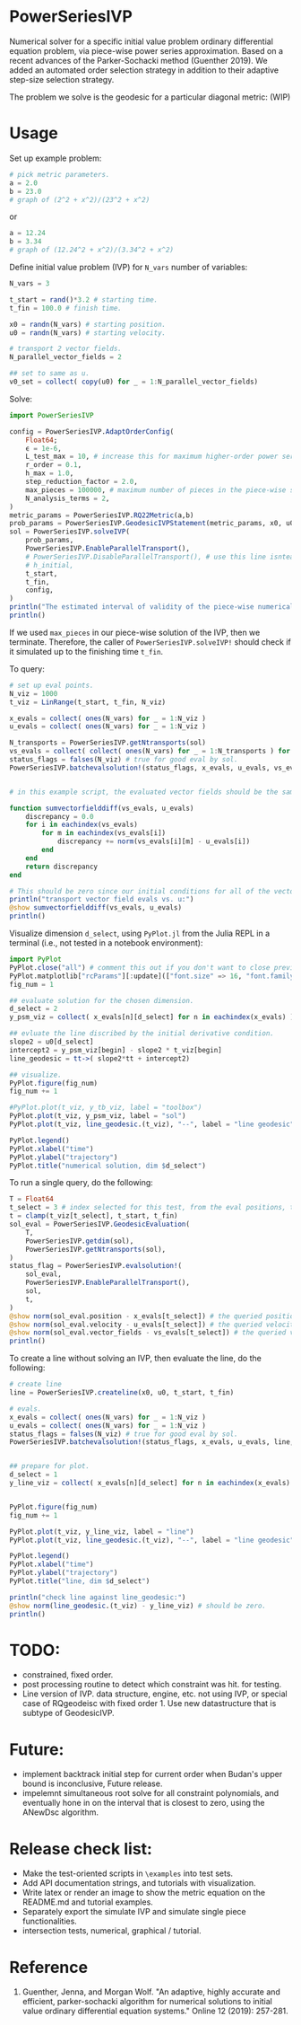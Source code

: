# PowerSeriesIVP
Numerical solver for a specific initial value problem ordinary differential equation problem, via piece-wise power series approximation. Based on a recent advances of the Parker-Sochacki method (Guenther 2019). We added an automated order selection strategy in addition to their adaptive step-size selection strategy.

The problem we solve is the geodesic for a particular diagonal metric: (WIP)

# Usage

Set up example problem:
```julia
# pick metric parameters.
a = 2.0
b = 23.0
# graph of (2^2 + x^2)/(23^2 + x^2)
```
or 
```julia
a = 12.24
b = 3.34
# graph of (12.24^2 + x^2)/(3.34^2 + x^2)
```


Define initial value problem (IVP) for `N_vars` number of variables:
```julia
N_vars = 3

t_start = rand()*3.2 # starting time.
t_fin = 100.0 # finish time.

x0 = randn(N_vars) # starting position.
u0 = randn(N_vars) # starting velocity.

# transport 2 vector fields.
N_parallel_vector_fields = 2

## set to same as u.
v0_set = collect( copy(u0) for _ = 1:N_parallel_vector_fields)

```

Solve:
```julia
import PowerSeriesIVP

config = PowerSeriesIVP.AdaptOrderConfig(
    Float64;
    ϵ = 1e-6,
    L_test_max = 10, # increase this for maximum higher-order power series.
    r_order = 0.1,
    h_max = 1.0,
    step_reduction_factor = 2.0,
    max_pieces = 100000, # maximum number of pieces in the piece-wise solution.
    N_analysis_terms = 2,
)
metric_params = PowerSeriesIVP.RQ22Metric(a,b)
prob_params = PowerSeriesIVP.GeodesicIVPStatement(metric_params, x0, u0, v0_set)
sol = PowerSeriesIVP.solveIVP(
    prob_params,
    PowerSeriesIVP.EnableParallelTransport(),
    # PowerSeriesIVP.DisableParallelTransport(), # use this line isntead for faster computation, if don't want to parallel transport the vector fields in v0_set.
    # h_initial,
    t_start,
    t_fin,
    config,
)
println("The estimated interval of validity of the piece-wise numerical solution is from time ", t_start, " to ", t_start + PowerSeriesIVP.getsimulationinterval(sol))
println()

```
If we used `max_pieces` in our piece-wise solution of the IVP, then we terminate. Therefore, the caller of `PowerSeriesIVP.solveIVP!` should check if it simulated up to the finishing time `t_fin`.

To query:
```julia
# set up eval points.
N_viz = 1000
t_viz = LinRange(t_start, t_fin, N_viz)

x_evals = collect( ones(N_vars) for _ = 1:N_viz )
u_evals = collect( ones(N_vars) for _ = 1:N_viz )

N_transports = PowerSeriesIVP.getNtransports(sol)
vs_evals = collect( collect( ones(N_vars) for _ = 1:N_transports ) for _ = 1:N_viz )
status_flags = falses(N_viz) # true for good eval by sol.
PowerSeriesIVP.batchevalsolution!(status_flags, x_evals, u_evals, vs_evals, sol, t_viz)


# in this example script, the evaluated vector fields should be the same as u.

function sumvectorfielddiff(vs_evals, u_evals)
    discrepancy = 0.0
    for i in eachindex(vs_evals)
        for m in eachindex(vs_evals[i])
            discrepancy += norm(vs_evals[i][m] - u_evals[i])
        end
    end
    return discrepancy
end

# This should be zero since our initial conditions for all of the vector fields are the same as the initial conditions for u.
println("transport vector field evals vs. u:")
@show sumvectorfielddiff(vs_evals, u_evals)
println()


```

Visualize dimension `d_select`, using `PyPlot.jl` from the Julia REPL in a terminal (i.e., not tested in a notebook environment):
```julia
import PyPlot
PyPlot.close("all") # comment this out if you don't want to close previously opened PyPlot windows.
PyPlot.matplotlib["rcParams"][:update](["font.size" => 16, "font.family" => "serif"])
fig_num = 1

## evaluate solution for the chosen dimension.
d_select = 2
y_psm_viz = collect( x_evals[n][d_select] for n in eachindex(x_evals) )

## evluate the line discribed by the initial derivative condition.
slope2 = u0[d_select]
intercept2 = y_psm_viz[begin] - slope2 * t_viz[begin]
line_geodesic = tt->( slope2*tt + intercept2)

## visualize.
PyPlot.figure(fig_num)
fig_num += 1

#PyPlot.plot(t_viz, y_tb_viz, label = "toolbox")
PyPlot.plot(t_viz, y_psm_viz, label = "sol")
PyPlot.plot(t_viz, line_geodesic.(t_viz), "--", label = "line geodesic")

PyPlot.legend()
PyPlot.xlabel("time")
PyPlot.ylabel("trajectory")
PyPlot.title("numerical solution, dim $d_select")

```

To run a single query, do the following:
```julia
T = Float64
t_select = 3 # index selected for this test, from the eval positions, t_viz.
t = clamp(t_viz[t_select], t_start, t_fin)
sol_eval = PowerSeriesIVP.GeodesicEvaluation(
    T,
    PowerSeriesIVP.getdim(sol),
    PowerSeriesIVP.getNtransports(sol),
)
status_flag = PowerSeriesIVP.evalsolution!(
    sol_eval,
    PowerSeriesIVP.EnableParallelTransport(),
    sol,
    t,
)
@show norm(sol_eval.position - x_evals[t_select]) # the queried position.
@show norm(sol_eval.velocity - u_evals[t_select]) # the queried velocity.
@show norm(sol_eval.vector_fields - vs_evals[t_select]) # the queried velocity.
println()

```

To create a line without solving an IVP, then evaluate the line, do the following:
```julia
# create line
line = PowerSeriesIVP.createline(x0, u0, t_start, t_fin)

# evals.
x_evals = collect( ones(N_vars) for _ = 1:N_viz )
u_evals = collect( ones(N_vars) for _ = 1:N_viz )
status_flags = falses(N_viz) # true for good eval by sol.
PowerSeriesIVP.batchevalsolution!(status_flags, x_evals, u_evals, line, t_viz)


## prepare for plot.
d_select = 1
y_line_viz = collect( x_evals[n][d_select] for n in eachindex(x_evals) )


PyPlot.figure(fig_num)
fig_num += 1

PyPlot.plot(t_viz, y_line_viz, label = "line")
PyPlot.plot(t_viz, line_geodesic.(t_viz), "--", label = "line geodesic")

PyPlot.legend()
PyPlot.xlabel("time")
PyPlot.ylabel("trajectory")
PyPlot.title("line, dim $d_select")

println("check line against line_geodesic:")
@show norm(line_geodesic.(t_viz) - y_line_viz) # should be zero.
println()

```

# TODO:
- constrained, fixed order.
- post processing routine to detect which constraint was hit. for testing.
- Line version of IVP. data structure, engine, etc. not using IVP, or special case of RQgeodeisc with fixed order 1. Use new datastructure that is subtype of GeodesicIVP.

# Future:
- implement backtrack initial step for current order when Budan's upper bound is inconclusive, Future release.
- impelemnt simultaneous root solve for all constraint polynomials, and eventually hone in on the interval that is closest to zero, using the ANewDsc algorithm.

# Release check list:
- Make the test-oriented scripts in `\examples` into test sets.
- Add API documentation strings, and tutorials with visualization.
- Write latex or render an image to show the metric equation on the README.md and tutorial examples.
- Separately export the simulate IVP and simulate single piece functionalities.
- intersection tests, numerical, graphical / tutorial.

# Reference
1. Guenther, Jenna, and Morgan Wolf. "An adaptive, highly accurate and efficient, parker-sochacki algorithm for numerical solutions to initial value ordinary differential equation systems." Online 12 (2019): 257-281.